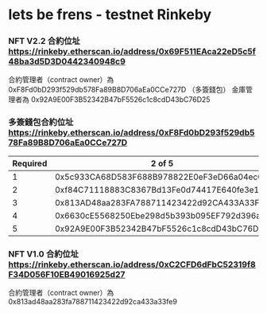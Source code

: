 # lets be frens - testnet Rinkeby


### NFT V2.2 合約位址   https://rinkeby.etherscan.io/address/0x69F511EAca22eD5c5f48ba3d5D3D0442340948c9 
合約管理者（contract owner）為 0xF8Fd0bD293f529db578Fa89B8D706aEa0CCe727D （多簽錢包）
金庫管理者為 0x92A9E00F3B52342B47bF5526c1c8cdD43bC76D25

### 多簽錢包合約位址    https://rinkeby.etherscan.io/address/0xF8Fd0bD293f529db578Fa89B8D706aEa0CCe727D
Required    | 2 of 5
----------- | ------
1 | 0x5c933CA68D583F688B978822E0eF3eD66a04ec0c
2 | 0xf84C71118883C8367Bd13Fe0d74417E640fe3e1c
3 | 0x813AD48aa283FA788711423422d92CA433A33FE9
4 | 0x6630cE5568250Ebe298d5b393b095EF792d396aB
5 | 0x92A9E00F3B52342B47bF5526c1c8cdD43bC76D25


### NFT V1.0 合約位址   https://rinkeby.etherscan.io/address/0xC2CFD6dFbC52319f8F34D056F10EB49016925d27
合約管理者（contract owner）為 0x813ad48aa283fa788711423422d92ca433a33fe9
